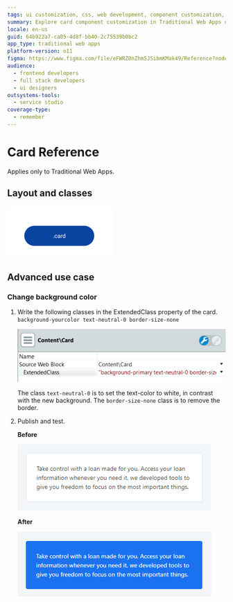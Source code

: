 ```yaml
---
tags: ui customization, css, web development, component customization, design systems
summary: Explore card component customization in Traditional Web Apps using OutSystems 11 (O11).
locale: en-us
guid: 64b922a7-ca05-4d8f-bb40-2c75539b0bc2
app_type: traditional web apps
platform-version: o11
figma: https://www.figma.com/file/eFWRZ0nZhm5J5ibmKMak49/Reference?node-id=615:405
audience:
  - frontend developers
  - full stack developers
  - ui designers
outsystems-tools:
  - service studio
coverage-type:
  - remember
---
```


# Card Reference

<div class="info" markdown="1">

Applies only to Traditional Web Apps.

</div>

## Layout and classes

![Diagram illustrating the layout and classes of a card component in a traditional web app](images/card-2-diag.png "Card Layout Diagram")

## Advanced use case

### Change background color

1. Write the following classes in the ExtendedClass property of the card.
    `background-yourcolor text-neutral-0 border-size-none `

    ![Screenshot showing how to change the background color of a card by adding classes in the ExtendedClass property](images/card-3-ss.png "Card Background Color Change")
    
    The class `text-neutral-0` is to set the text-color to white, in contrast with the new background. The `border-size-none` class is to remove the border.
    
1. Publish and test.

    **Before**

    ![Image of a card before the background color change, showing the default appearance](images/card-4.png "Card Before Background Change")

    **After**

    ![Image of a card after the background color change, demonstrating the contrast with white text and no border](images/card-5.png "Card After Background Change")
